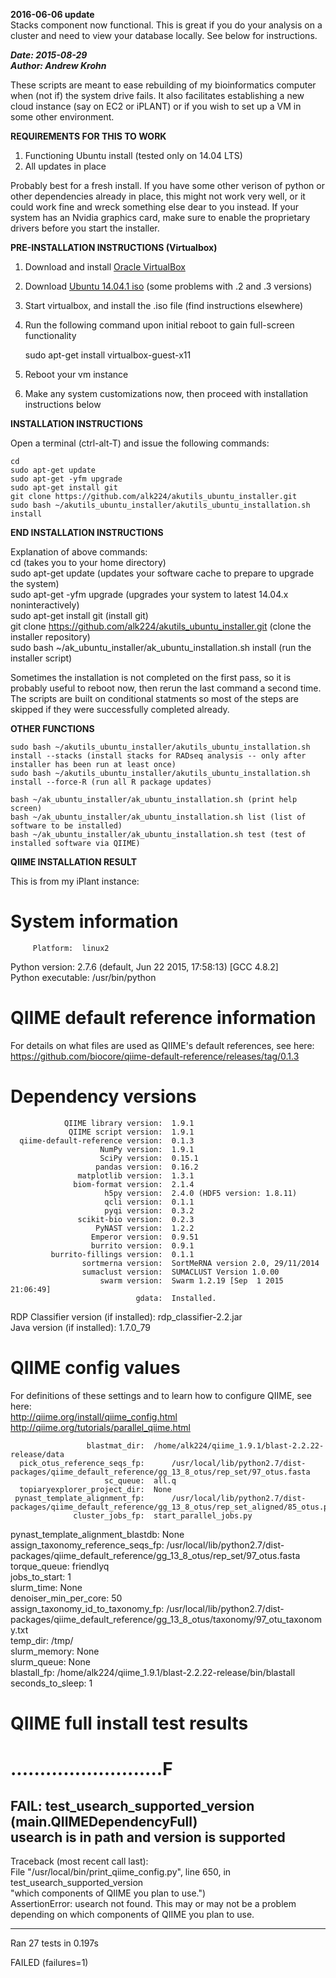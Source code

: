 **2016-06-06 update**  
Stacks component now functional. This is great if you do your analysis on a cluster and need to view your database locally. See below for instructions.  

***Date: 2015-08-29  
Author: Andrew Krohn***  

These scripts are meant to ease rebuilding of my bioinformatics computer when (not if) the system drive fails.  It also facilitates establishing a new cloud instance (say on EC2 or iPLANT) or if you wish to set up a VM in some other environment.  

**REQUIREMENTS FOR THIS TO WORK**

1) Functioning Ubuntu install (tested only on 14.04 LTS)  
2) All updates in place  

Probably best for a fresh install.  If you have some other verison of python or other dependencies already in place, this might not work very well, or it could work fine and wreck something else dear to you instead.  If your system has an Nvidia graphics card, make sure to enable the proprietary drivers before you start the installer.  

**PRE-INSTALLATION INSTRUCTIONS (Virtualbox)**  

1) Download and install [Oracle VirtualBox](https://www.virtualbox.org/)  
2) Download [Ubuntu 14.04.1 iso](http://old-releases.ubuntu.com/releases/14.04.0/ubuntu-14.04.1-desktop-amd64.iso) (some problems with .2 and .3 versions)  
3) Start virtualbox, and install the .iso file (find instructions elsewhere)  
4) Run the following command upon initial reboot to gain full-screen functionality  

    sudo apt-get install virtualbox-guest-x11  

5) Reboot your vm instance  
6) Make any system customizations now, then proceed with installation instructions below  

**INSTALLATION INSTRUCTIONS**  

Open a terminal (ctrl-alt-T) and issue the following commands:  

    cd  
    sudo apt-get update  
    sudo apt-get -yfm upgrade  
    sudo apt-get install git  
    git clone https://github.com/alk224/akutils_ubuntu_installer.git  
    sudo bash ~/akutils_ubuntu_installer/akutils_ubuntu_installation.sh install  

**END INSTALLATION INSTRUCTIONS**  

Explanation of above commands:  
cd (takes you to your home directory)  
sudo apt-get update (updates your software cache to prepare to upgrade the system)  
sudo apt-get -yfm upgrade (upgrades your system to latest 14.04.x noninteractively)  
sudo apt-get install git (install git)  
git clone https://github.com/alk224/akutils_ubuntu_installer.git (clone the installer repository)  
sudo bash ~/ak_ubuntu_installer/ak_ubuntu_installation.sh install (run the installer script)  

Sometimes the installation is not completed on the first pass, so it is probably useful to reboot now, then rerun the last command a second time. The scripts are built on conditional statments so most of the steps are skipped if they were successfully completed already.  

**OTHER FUNCTIONS**  

    sudo bash ~/akutils_ubuntu_installer/akutils_ubuntu_installation.sh install --stacks (install stacks for RADseq analysis -- only after installer has been run at least once)  
    sudo bash ~/akutils_ubuntu_installer/akutils_ubuntu_installation.sh install --force-R (run all R package updates)  

    bash ~/ak_ubuntu_installer/ak_ubuntu_installation.sh (print help screen)  
    bash ~/ak_ubuntu_installer/ak_ubuntu_installation.sh list (list of software to be installed)  
    bash ~/ak_ubuntu_installer/ak_ubuntu_installation.sh test (test of installed software via QIIME)  

**QIIME INSTALLATION RESULT**  

This is from my iPlant instance:  

System information  
==================  
         Platform:	linux2  
   Python version:	2.7.6 (default, Jun 22 2015, 17:58:13)  [GCC 4.8.2]  
Python executable:	/usr/bin/python  

QIIME default reference information  
===================================  
For details on what files are used as QIIME's default references, see here:  
 https://github.com/biocore/qiime-default-reference/releases/tag/0.1.3  

Dependency versions  
===================  
                QIIME library version:	1.9.1  
                 QIIME script version:	1.9.1  
      qiime-default-reference version:	0.1.3  
                        NumPy version:	1.9.1  
                        SciPy version:	0.15.1  
                       pandas version:	0.16.2  
                   matplotlib version:	1.3.1  
                  biom-format version:	2.1.4  
                         h5py version:	2.4.0 (HDF5 version: 1.8.11)  
                         qcli version:	0.1.1  
                         pyqi version:	0.3.2  
                   scikit-bio version:	0.2.3  
                       PyNAST version:	1.2.2  
                      Emperor version:	0.9.51  
                      burrito version:	0.9.1  
             burrito-fillings version:	0.1.1  
                    sortmerna version:	SortMeRNA version 2.0, 29/11/2014  
                    sumaclust version:	SUMACLUST Version 1.0.00  
                        swarm version:	Swarm 1.2.19 [Sep  1 2015 21:06:49]  
                                gdata:	Installed.  
RDP Classifier version (if installed):	rdp_classifier-2.2.jar  
          Java version (if installed):	1.7.0_79  
  
QIIME config values  
===================  
For definitions of these settings and to learn how to configure QIIME, see here:  
 http://qiime.org/install/qiime_config.html  
 http://qiime.org/tutorials/parallel_qiime.html  
  
                     blastmat_dir:	/home/alk224/qiime_1.9.1/blast-2.2.22-release/data  
      pick_otus_reference_seqs_fp:  	/usr/local/lib/python2.7/dist-packages/qiime_default_reference/gg_13_8_otus/rep_set/97_otus.fasta  
                         sc_queue:	all.q  
      topiaryexplorer_project_dir:	None  
     pynast_template_alignment_fp:  	/usr/local/lib/python2.7/dist-packages/qiime_default_reference/gg_13_8_otus/rep_set_aligned/85_otus.pynast.fasta  
                  cluster_jobs_fp:	start_parallel_jobs.py  
pynast_template_alignment_blastdb:	None  
assign_taxonomy_reference_seqs_fp:  	/usr/local/lib/python2.7/dist-packages/qiime_default_reference/gg_13_8_otus/rep_set/97_otus.fasta  
                     torque_queue:	friendlyq  
                    jobs_to_start:	1  
                       slurm_time:	None  
            denoiser_min_per_core:	50  
assign_taxonomy_id_to_taxonomy_fp:  	/usr/local/lib/python2.7/dist-packages/qiime_default_reference/gg_13_8_otus/taxonomy/97_otu_taxonomy.txt  
                         temp_dir:	/tmp/  
                     slurm_memory:	None  
                      slurm_queue:	None  
                      blastall_fp:	/home/alk224/qiime_1.9.1/blast-2.2.22-release/bin/blastall  
                 seconds_to_sleep:	1  
  
QIIME full install test results  
===============================  
..........................F  
======================================================================  
FAIL: test_usearch_supported_version (__main__.QIIMEDependencyFull)  
usearch is in path and version is supported  
----------------------------------------------------------------------  
Traceback (most recent call last):  
  File "/usr/local/bin/print_qiime_config.py", line 650, in test_usearch_supported_version  
    "which components of QIIME you plan to use.")  
AssertionError: usearch not found. This may or may not be a problem depending on which components of QIIME you plan to use.  
  
----------------------------------------------------------------------  
Ran 27 tests in 0.197s  
  
FAILED (failures=1)  
